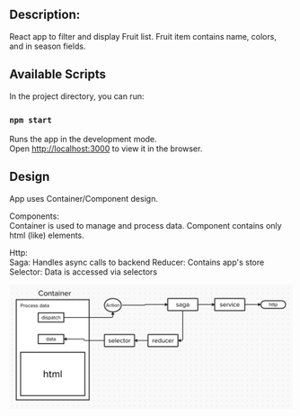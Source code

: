 ## Description:
React app to filter and display Fruit list. Fruit item contains name, colors, and in season fields.


## Available Scripts

In the project directory, you can run:

### `npm start`

Runs the app in the development mode.\
Open [http://localhost:3000](http://localhost:3000) to view it in the browser.

## Design
App uses Container/Component design.

Components:<br>
Container is used to manage and process data.
Component contains only html (like) elements.

Http:<br>
Saga: Handles async calls to backend
Reducer: Contains app's store
Selector: Data is accessed via selectors

![react-design](./public/img/react-design.jpg)

